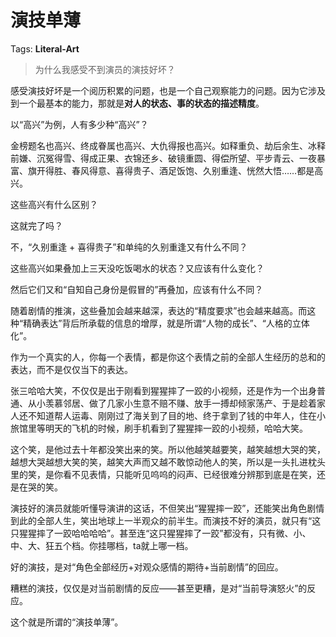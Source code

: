 # 演技单薄

Tags: **Literal-Art**

> 为什么我感受不到演员的演技好坏？



感受演技好坏是一个阅历积累的问题，也是一个自己观察能力的问题。因为它涉及到一个最基本的能力，那就是**对人的状态、事的状态的描述精度**。

以“高兴”为例，人有多少种“高兴”？

金榜题名也高兴、终成眷属也高兴、大仇得报也高兴。如释重负、劫后余生、冰释前嫌、沉冤得雪、得成正果、衣锦还乡、破镜重圆、得偿所望、平步青云、一夜暴富、旗开得胜、春风得意、喜得贵子、酒足饭饱、久别重逢、恍然大悟……都是高兴。

这些高兴有什么区别？

这就完了吗？

不，“久别重逢 + 喜得贵子”和单纯的久别重逢又有什么不同？

这些高兴如果叠加上三天没吃饭喝水的状态？又应该有什么变化？

然后它们又和“自知自己身份是假冒的”再叠加，应该有什么不同？

随着剧情的推演，这些叠加会越来越深，表达的“精度要求”也会越来越高。而这种“精确表达”背后所承载的信息的增厚，就是所谓“人物的成长”、“人格的立体化”。

作为一个真实的人，你每一个表情，都是你这个表情之前的全部人生经历的总和的表达，而不是仅仅当下的表达。

张三哈哈大笑，不仅仅是出于刚看到猩猩摔了一跤的小视频，还是作为一个出身普通、从小羡慕邻居、做了几家小生意不赔不赚、放手一搏却倾家荡产、于是趁着家人还不知道帮人运毒、刚刚过了海关到了目的地、终于拿到了钱的中年人，住在小旅馆里等明天的飞机的时候，刷手机看到了猩猩摔一跤的小视频，哈哈大笑。

这个笑，是他过去十年都没笑出来的笑。所以他越笑越要笑，越笑越想大哭的笑，越想大哭越想大笑的笑，越笑大声而又越不敢惊动他人的笑，所以是一头扎进枕头里的笑，是你看不见表情，只能听见呜呜的闷声、已经很难分辨那到底是在笑，还是在哭的笑。

演技好的演员就能听懂导演讲的这话，不但笑出“猩猩摔一跤”，还能笑出角色剧情到此的全部人生，笑出地球上一半观众的前半生。而演技不好的演员，就只有“这只猩猩摔了一跤哈哈哈哈”。甚至连“这只猩猩摔了一跤”都没有，只有微、小、中、大、狂五个档。你挂哪档，ta就上哪一档。

好的演技，是对“角色全部经历+对观众感情的期待+当前剧情”的回应。

糟糕的演技，仅仅是对当前剧情的反应——甚至更糟，是对“当前导演怒火”的反应。

这个就是所谓的“演技单薄”。



